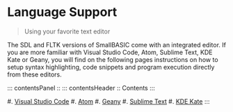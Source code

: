 # Language Support

> Using your favorite text editor

The SDL and FLTK versions of SmallBASIC come with an integrated editor. If you are more familiar with Visual Studio Code, Atom, Sublime Text, KDE Kate or Geany, you will find on the following pages instructions on how to setup syntax highlighting, code snippets and program execution directly from these editors.

::: contentsPanel ::
::: contentsHeader ::
Contents
:::

#. [Visual Studio Code](/pages/language_support_vscode.html)
#. [Atom](/pages/language_support_atom.html)
#. [Geany](/pages/language_support_geany.html)
#. [Sublime Text](/pages/language_support_sublimetext.html)
#. [KDE Kate](/pages/language_support_kdekate.html)
:::
